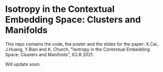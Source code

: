 # Isotropy in the Contextual Embedding Space: Clusters and Manifolds

This repo contains the code, the poster and the slides for the paper: X.Cai, J.Huang, Y.Bian and K. Church, "Isotropy in the Contextual Embedding Space: Clusters and Manifolds", ICLR 2021.

Will update soon.
